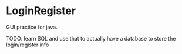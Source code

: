 # LoginRegister

GUI practice for java.

TODO: learn SQL and use that to actually have a database to store the login/register info
